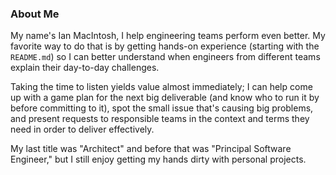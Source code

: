 ### About Me

My name's Ian MacIntosh, I help engineering teams perform even better. My favorite way to do that is by getting hands-on experience (starting with the `README.md`) so I can better understand when engineers from different teams explain their day-to-day challenges.

Taking the time to listen yields value almost immediately; I can help come up with a game plan for the next big deliverable (and know who to run it by before committing to it), spot the small issue that's causing big problems, and present requests to responsible teams in the context and terms they need in order to deliver effectively.

My last title was "Architect" and before that was "Principal Software Engineer," but I still enjoy getting my hands dirty with personal projects.

<!--
### Recent Work

#### TapCount

#### Personal Site

#### Pozo

**ianjmacintosh/ianjmacintosh** is a ✨ _special_ ✨ repository because its `README.md` (this file) appears on your GitHub profile.

Here are some ideas to get you started:

- 🔭 I’m currently working on ...
- 🌱 I’m currently learning ...
- 👯 I’m looking to collaborate on ...
- 🤔 I’m looking for help with ...
- 💬 Ask me about ...
- 📫 How to reach me: ...
- 😄 Pronouns: ...
- ⚡ Fun fact: ...
-->
